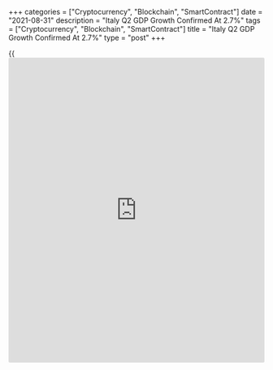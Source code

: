 +++
categories = ["Cryptocurrency", "Blockchain", "SmartContract"]
date = "2021-08-31"
description = "Italy Q2 GDP Growth Confirmed At 2.7%"
tags = ["Cryptocurrency", "Blockchain", "SmartContract"]
title = "Italy Q2 GDP Growth Confirmed At 2.7%"
type = "post"
+++

{{<iframe id="large-banner" src="https://www.bounty.group/#slide=9.0" width="100%" height="600" scrolling="no" style="border: 0px solid rgb(216, 221, 230); border-radius: 3px;">}}

Italy's [economy][1] expanded for a second straight quarter and the pace
of growth improved sharply, latest data from the statistical office
ISTAT confirmed Tuesday.

Gross domestic product grew a seasonally and [calendar](https://www.fintechee.com/web-trader/) adjusted 2.7
percent from the previous quarter after a 0.2 percent increase in the
previous three months.

Compared to the same quarter last year, GDP rose 17.3 percent in the
second quarter after a 0.7 percent fall in the first three months of the
year. The latest growth was the first since the fourth quarter of 2019.

The initial estimates released on July 30 were thus confirmed.

Final consumption increased 3.4 percent from the first quarter and gross
fixed capital formation grew 2.4 percent. Imports and exports rose 2.3
percent and 3.2 percent, respectively.

The carry-over annual GDP growth for 2021 is equal to 4.7 percent, ISTAT
said.

For comments and feedback [contact](https://www.playgroundfx.com/contact/): editorial@rtt[news](https://www.letsplayfx.com/blog/forex-news-website/).com

[Economic News][1]

 **What parts of the world are seeing the best (and worst) economic
performances lately? Click[here][2] to check out our [Econ Scorecard][2]
and find out! See up-to-the-moment [ranking](https://www.playgroundfx.com/blog/crypto-exchange-ranking/)s for the best and worst
performers in [GDP][2], [unemployment rate][3], [inflation][4] and much
more.**

   1. www.rtt[news](https://www.letsplayfx.com/blog/forex-news-website/).com/Content/EconomicNews.aspx
   2. www.rtt[news](https://www.letsplayfx.com/blog/forex-news-website/).com/economic-scorecard/world-rank/GDP/highest-performance.aspx
   3. www.rtt[news](https://www.letsplayfx.com/blog/forex-news-website/).com/economic-scorecard/world-rank/unemployment-rate/lowest-performance.aspx
   4. www.rtt[news](https://www.letsplayfx.com/blog/forex-news-website/).com/economic-scorecard/world-rank/CPI/highest-performance.aspx